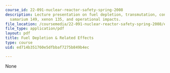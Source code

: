 ```yaml
---
course_id: 22-091-nuclear-reactor-safety-spring-2008
description: Lecture presentation on fuel depletion, transmutation, conversion/breeding,
  samarium 149, xenon 135, and operational impacts.
file_location: /coursemedia/22-091-nuclear-reactor-safety-spring-2008/ed714b351760e5dfbbaf7275b849b4ec_MIT22_091S08_lec04.pdf
file_type: application/pdf
layout: pdf
title: Fuel Depletion & Related Effects
type: course
uid: ed714b351760e5dfbbaf7275b849b4ec

---
```

None